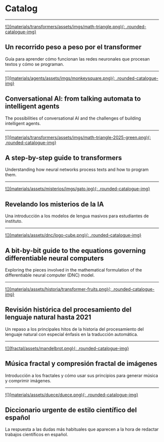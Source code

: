 # Catalog

<hr>

<div class="content-2columns catalog" markdown>
<a href="transformers/intro">![](materials/transformers/assets/imgs/math-triangle.png){: .rounded-catalogue-img}</a>

<div>
<h2>Un recorrido peso a peso por el transformer</h2> 

Guía para aprender cómo funcionan las redes neuronales que procesan textos y cómo se programan.
</div>
</div>

<hr>

<div class="content-2columns catalog" markdown>
<a href="agents/agents">![](materials/agents/assets/imgs/monkeysquare.png){: .rounded-catalogue-img}</a>

<div>
<h2>Conversational AI: from talking automata to intelligent agents</h2> 

The possibilities of conversational AI and the challenges of building intelligent agents.
</div>
</div>

<hr>

<div class="content-2columns catalog" markdown>
<a href="transformers/en/intro">![](materials/transformers/assets/imgs/math-triangle-2025-green.png){: .rounded-catalogue-img}</a>

<div>
<h2>A step-by-step guide to transformers</h2> 

Understanding how neural networks process texts and how to program them.
</div>
</div>

<hr>


<div class="content-2columns catalog" markdown>
<a href="misterios">![](materials/assets/misterios/imgs/gato.jpg){: .rounded-catalogue-img}</a>

<div>
<h2>Revelando los misterios de la IA</h2> 

Una introducción a los modelos de lengua masivos para estudiantes de instituto.
</div>
</div>

<hr>

<div class="content-2columns catalog" markdown>
<a href="dnc">![](materials/assets/dnc/logo-cube.png){: .rounded-catalogue-img}</a>

<div>
<h2>A bit-by-bit guide to the equations governing differentiable neural computers</h2>

Exploring the pieces involved in the mathematical formulation of the differentiable neural computer (DNC) model.
</div>
</div>

<hr>

<div class="content-2columns catalog" markdown>
<a href="historia">![](materials/assets/historia/transformer-fruits.png){: .rounded-catalogue-img}</a>

<div>
<h2>Revisión histórica del procesamiento del lenguaje natural hasta 2021</h2>

Un repaso a los principales hitos de la historia del procesamiento del lenguaje natural con especial énfasis en la traducción automática.
</div>
</div>

<hr> 

<div class="content-2columns catalog" markdown>
<a href="../fractal">![](fractal/assets/mandelbrot.png){: .rounded-catalogue-img}</a>

<div>
<h2>Música fractal y compresión fractal de imágenes</h2>

Introducción a los fractales y cómo usar sus principios para generar música y comprimir imágenes.
</div>
</div>

<hr> 

<div class="content-2columns catalog" markdown>
<a href="../pub/duece1999.pdf">![](materials/assets/duece/duece.png){: .rounded-catalogue-img}</a>

<div>
<h2>Diccionario urgente de estilo científico del español</h2>

La respuesta a las dudas más habituales que aparecen a la hora de redactar trabajos científicos en español.
</div>
</div>



